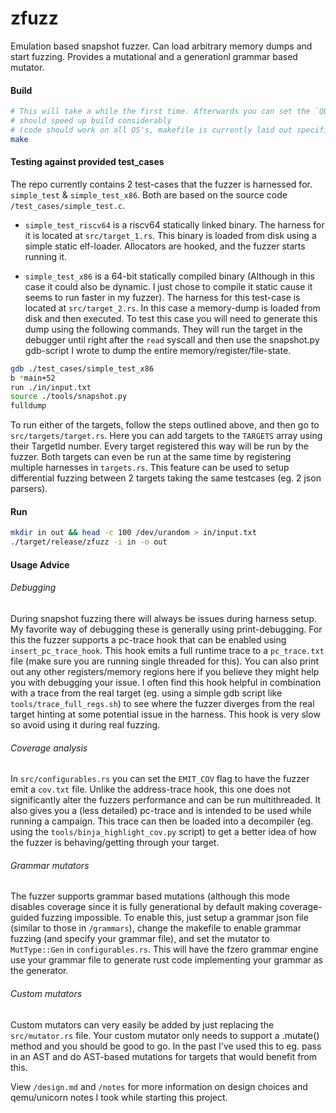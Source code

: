 # zfuzz
Emulation based snapshot fuzzer. Can load arbitrary memory dumps and start fuzzing. Provides a
mutational and a generationl grammar based mutator.

#### Build
```sh
# This will take a while the first time. Afterwards you can set the `QUICK_REBUILD` flag which
# should speed up build considerably
# (code should work on all OS's, makefile is currently laid out specifically for linux though)
make
```

#### Testing against provided test\_cases
The repo currently contains 2 test-cases that the fuzzer is harnessed for. `simple_test` &
`simple_test_x86`. Both are based on the source code `/test_cases/simple_test.c`. 

- `simple_test_riscv64` is a riscv64 statically linked binary. The harness for it is located at
`src/target_1.rs`. This binary is loaded from disk using a simple static elf-loader. Allocators are
hooked, and the fuzzer starts running it.

- `simple_test_x86` is a 64-bit statically compiled binary (Although in this case it could also be
dynamic. I just chose to compile it static cause it seems to run faster in my fuzzer). The harness
for this test-case is located at `src/target_2.rs`. In this case a memory-dump is loaded from disk
and then executed. To test this case you will need to generate this dump using the following
commands. They will run the target in the debugger until right after the `read` syscall and then
use the snapshot.py gdb-script I wrote to dump the entire memory/register/file-state.
```sh
gdb ./test_cases/simple_test_x86
b *main+52      
run ./in/input.txt
source ./tools/snapshot.py 
fulldump
```

To run either of the targets, follow the steps outlined above, and then go to 
`src/targets/target.rs`. Here you can add targets to the `TARGETS` array using their TargetId 
number. Every target registered this way will be run by the fuzzer. Both targets can even be
run at the same time by registering multiple harnesses in `targets.rs`. This feature can be used to 
setup differential fuzzing between 2 targets taking the same testcases (eg. 2 json parsers). 

#### Run
```sh
mkdir in out && head -c 100 /dev/urandom > in/input.txt
./target/release/zfuzz -i in -o out
```

#### Usage Advice

###### Debugging
During snapshot fuzzing there will always be issues during harness setup. My favorite way of
debugging these is generally using print-debugging. For this the fuzzer supports a pc-trace hook
that can be enabled using `insert_pc_trace_hook`. This hook emits a full runtime trace to a
`pc_trace.txt` file (make sure you are running single threaded for this). You can also print out any
other registers/memory regions here if you believe they might help you with debugging your issue. I
often find this hook helpful in combination with a trace from the real target (eg. using a simple
gdb script like `tools/trace_full_regs.sh`) to see where the fuzzer diverges from the real target
hinting at some potential issue in the harness. This hook is very slow so avoid using it during real
fuzzing.

###### Coverage analysis
In `src/configurables.rs` you can set the `EMIT_COV` flag to have the fuzzer emit a `cov.txt` file.
Unlike the address-trace hook, this one does not significantly alter the fuzzers performance and can
be run multithreaded. It also gives you a (less detailed) pc-trace and is intended to be used while
running a campaign. This trace can then be loaded into a decompiler (eg. using the
`tools/binja_highlight_cov.py` script) to get a better idea of how the fuzzer is behaving/getting
through your target.

###### Grammar mutators
The fuzzer supports grammar based mutations (although this mode disables coverage since it is fully
generational by default making coverage-guided fuzzing impossible. To enable this, just setup a
grammar json file (similar to those in `/grammars`), change the makefile to enable grammar fuzzing
(and specify your grammar file), and set the mutator to `MutType::Gen` in `configurables.rs`. This
will have the fzero grammar engine use your grammar file to generate rust code implementing your
grammar as the generator.

###### Custom mutators
Custom mutators can very easily be added by just replacing the `src/mutator.rs` file. Your custom
mutator only needs to support a .mutate() method and you should be good to go. In the past I've used
this to eg. pass in an AST and do AST-based mutations for targets that would benefit from this.

View `/design.md` and `/notes` for more information on design choices and qemu/unicorn notes I took
while starting this project.
